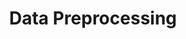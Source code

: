 ---
layout: tag-blog
title: Data Preprocessing
slug: Data Preprocessing
category: NLP
menu: false
order: 1
---